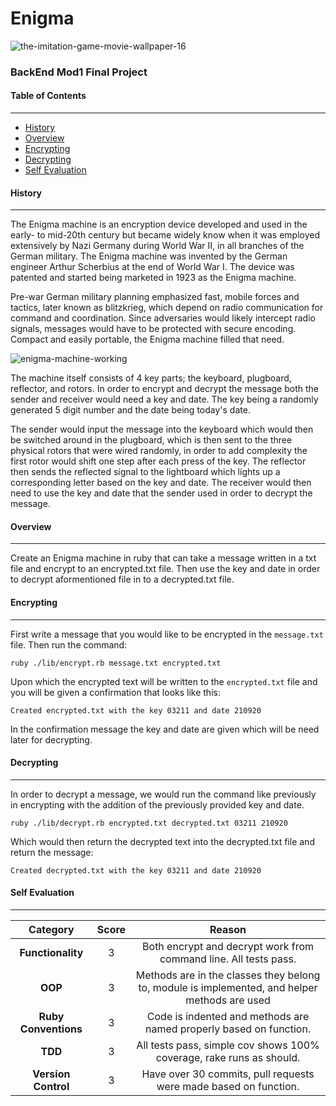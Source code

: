 # Enigma

![the-imitation-game-movie-wallpaper-16](https://user-images.githubusercontent.com/65986168/93857776-59bc2900-fc78-11ea-9447-508658b3e78e.jpg)

### BackEnd Mod1 Final Project

#### Table of Contents
----------------------
- [History](https://github.com/abcdefghijohn/Enigma#history) 
- [Overview](https://github.com/abcdefghijohn/Enigma#overview)
- [Encrypting](https://github.com/abcdefghijohn/Enigma#encrypting)
- [Decrypting](https://github.com/abcdefghijohn/Enigma#decrypting) 
- [Self Evaluation](https://github.com/abcdefghijohn/Enigma#self-evaluation) 

#### History 
------------

The Enigma machine is an encryption device developed and used in the early- to mid-20th century but became widely know when it was employed extensively by Nazi Germany during World War II, in all branches of the German military. The Enigma machine was invented by the German engineer Arthur Scherbius at the end of World War I. The device was patented and started being marketed in 1923 as the Enigma machine. 

Pre-war German military planning emphasized fast, mobile forces and tactics, later known as blitzkrieg, which depend on radio communication for command and coordination. Since adversaries would likely intercept radio signals, messages would have to be protected with secure encoding. Compact and easily portable, the Enigma machine filled that need.

![enigma-machine-working](https://user-images.githubusercontent.com/65986168/93857864-7f493280-fc78-11ea-9650-2bc15b70e712.jpg)

The machine itself consists of 4 key parts; the keyboard, plugboard, reflector, and rotors. 
In order to encrypt and decrypt the message both the sender and receiver would need a key and date. The key being a randomly generated 5 digit number
and the date being today's date. 

The sender would input the message into the keyboard which would then be switched around in the plugboard, which is then sent to the three physical rotors
that were wired randomly, in order to add complexity the first rotor would shift one step after each press of the key. The reflector then sends the reflected signal to the lightboard which lights up a corresponding letter based on the key and date. The receiver would then need to use the key and date that the sender used in order to decrypt the message. 

#### Overview
-------------

Create an Enigma machine in ruby that can take a message written in a txt file and encrypt to an encrypted.txt file. Then use the key and date in order to decrypt aformentioned file in to a decrypted.txt file. 

#### Encrypting 
---------------

First write a message that you would like to be encrypted in the `message.txt` file. Then run the command: 

`ruby ./lib/encrypt.rb message.txt encrypted.txt`

Upon which the encrypted text will be written to the `encrypted.txt` file and you will be given a confirmation that looks like this:

`Created encrypted.txt with the key 03211 and date 210920`

In the confirmation message the key and date are given which will be need later for decrypting. 

#### Decrypting 
---------------

In order to decrypt a message, we would run the command like previously in encrypting with the addition of the previously provided key and date.

`ruby ./lib/decrypt.rb encrypted.txt decrypted.txt 03211 210920`

Which would then return the decrypted text into the decrypted.txt file and return the message: 

`Created decrypted.txt with the key 03211 and date 210920`

#### Self Evaluation 
--------------------

|**Category**        |**Score**|                       **Reason**                                                                 |
|:------------------:|:-------:|:------------------------------------------------------------------------------------------------:|
|**Functionality**   |    3    | Both encrypt and decrypt work from command line. All tests pass.                           |
|**OOP**             |    3    | Methods are in the classes they belong to, module is implemented, and helper methods are used    |
|**Ruby Conventions**|    3    | Code is indented and methods are named properly based on function.                               |
|**TDD**             |    3    | All tests pass, simple cov shows 100% coverage, rake runs as should.                             |
|**Version Control** |    3    | Have over 30 commits, pull requests were made based on function.                                 |
